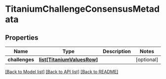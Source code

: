 # TitaniumChallengeConsensusMetadata


## Properties
Name | Type | Description | Notes
------------ | ------------- | ------------- | -------------
**challenges** | [**list[TitaniumValuesRow]**](TitaniumValuesRow.md) |  | [optional] 

[[Back to Model list]](../README.md#documentation-for-models) [[Back to API list]](../README.md#documentation-for-api-endpoints) [[Back to README]](../README.md)


